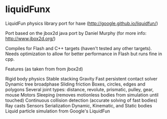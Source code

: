 # liquidFunx
LiquidFun physics library port for haxe
(http://google.github.io/liquidfun/)

Port based on the jbox2d java port by Daniel Murphy (for more info: http://www.jbox2d.org/)

Compiles for Flash and C++ targets (haven't tested any other targets).
Needs optimization to allow for better performance in Flash but runs fine in cpp.

Features (as taken from from jbox2d)

Rigid body physics
Stable stacking
Gravity
Fast persistent contact solver
Dynamic tree broadphase
Sliding friction
Boxes, circles, edges and polygons
Several joint types: distance, revolute, prismatic, pulley, gear, mouse
Motors
Sleeping (removes motionless bodies from simulation until touched)
Continuous collision detection (accurate solving of fast bodies)
Ray casts
Sensors
Serialization
Dynamic, Kinematic, and Static bodies
Liquid particle simulation from Google's LiquidFun 
